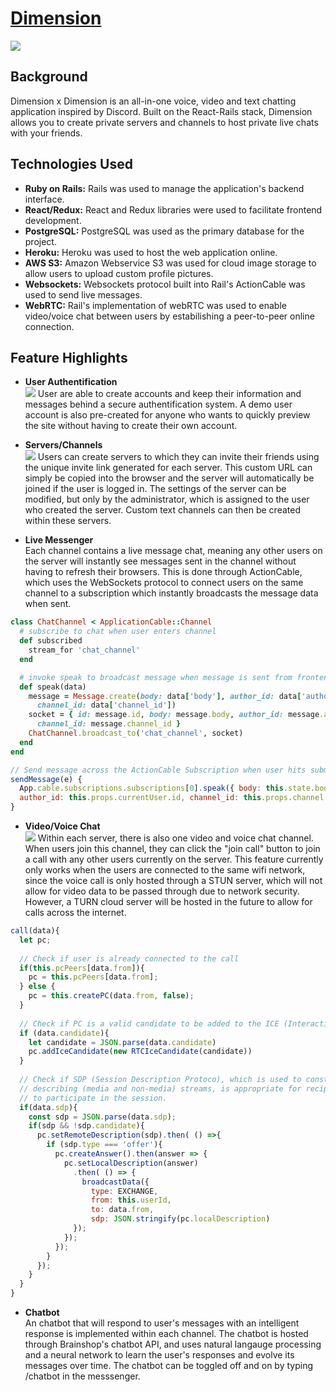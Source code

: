 # <a href="https://dimension-dxd.herokuapp.com/#/" target="_blank">Dimension</a>

![](https://github.com/jashieh/dimension-dxd/blob/master/dimension.gif)

## Background 
Dimension x Dimension is an all-in-one voice, video and text chatting application inspired by Discord. Built on the React-Rails stack, Dimension allows you to create private servers and channels to host private live chats with your friends.

## Technologies Used
* **Ruby on Rails:** Rails was used to manage the application's backend interface.
* **React/Redux:** React and Redux libraries were used to facilitate frontend development.
* **PostgreSQL:** PostgreSQL was used as the primary database for the project. 
* **Heroku:** Heroku was used to host the web application online.
* **AWS S3:** Amazon Webservice S3 was used for cloud image storage to allow users to upload custom profile pictures.
* **Websockets:** Websockets protocol built into Rail's ActionCable was used to send live messages.
* **WebRTC:** Rail's implementation of webRTC was used to enable video/voice chat between users by estabilishing a peer-to-peer online connection.

## Feature Highlights
* **User Authentification** <br/>
![](https://github.com/jashieh/dimension-dxd/blob/master/login.gif)
User are able to create accounts and keep their information and messages behind a secure authentification system. A demo user account is also pre-created for anyone who wants to quickly preview the site without having to create their own account.

* **Servers/Channels** <br/>
![](https://github.com/jashieh/dimension-dxd/blob/master/server.gif)
Users can create servers to which they can invite their friends using the unique invite link generated for each server. This custom URL can simply be copied into the browser and the server will automatically be joined if the user is logged in. The settings of the server can be modified, but only by the administrator, which is assigned to the user who created the server. Custom text channels can then be created within these servers.


* **Live Messenger** <br/>
Each channel contains a live message chat, meaning any other users on the server will instantly see messages sent in the channel without having to refresh their browsers. This is done through ActionCable, which uses the WebSockets protocol to connect users on the same channel to a subscription which instantly broadcasts the message data when sent.

```ruby
class ChatChannel < ApplicationCable::Channel
  # subscribe to chat when user enters channel
  def subscribed
    stream_for 'chat_channel'
  end

  # invoke speak to broadcast message when message is sent from frontend
  def speak(data)
    message = Message.create(body: data['body'], author_id: data['author_id'], 
      channel_id: data['channel_id'])
    socket = { id: message.id, body: message.body, author_id: message.author_id, 
      channel_id: message.channel_id }
    ChatChannel.broadcast_to('chat_channel', socket)
  end
end

```

```javascript
// Send message across the ActionCable Subscription when user hits submit
sendMessage(e) {
  App.cable.subscriptions.subscriptions[0].speak({ body: this.state.body, 
  author_id: this.props.currentUser.id, channel_id: this.props.channel.id});
}

```

* **Video/Voice Chat** <br/>
![](https://github.com/jashieh/dimension-dxd/blob/master/video.gif)
Within each server, there is also one video and voice chat channel. When users join this channel, they can click the "join call" button to join a call with any other users currently on the server. This feature currently only works when the users are connected to the same wifi network, since the voice call is only hosted through a STUN server, which will not allow for video data to be passed through due to network security. However, a TURN cloud server will be hosted in the future to allow for calls across the internet.


```javascript
call(data){
  let pc;
  
  // Check if user is already connected to the call
  if(this.pcPeers[data.from]){
    pc = this.pcPeers[data.from];
  } else {
    pc = this.createPC(data.from, false);
  }
  
  // Check if PC is a valid candidate to be added to the ICE (Interactive Connectivity Establishment)
  if (data.candidate){
    let candidate = JSON.parse(data.candidate)
    pc.addIceCandidate(new RTCIceCandidate(candidate))
  }
  
  // Check if SDP (Session Description Protoco), which is used to construct offers/answers for
  // describing (media and non-media) streams, is appropriate for recipients of a session description 
  // to participate in the session.
  if(data.sdp){
    const sdp = JSON.parse(data.sdp);
    if(sdp && !sdp.candidate){
      pc.setRemoteDescription(sdp).then( () =>{
        if (sdp.type === 'offer'){
          pc.createAnswer().then(answer => {
            pc.setLocalDescription(answer)
              .then( () => {
                broadcastData({
                  type: EXCHANGE,
                  from: this.userId,
                  to: data.from,
                  sdp: JSON.stringify(pc.localDescription)
              });
            });
          });
        }
      });
    }
  } 
}
```

* **Chatbot** <br/>
An chatbot that will respond to user's messages with an intelligent response is implemented within each channel. The chatbot is hosted through Brainshop's chatbot API, and uses natural langauge processing and a neural network to learn the user's responses and evolve its messages over time. The chatbot can be toggled off and on by typing /chatbot in the messsenger.
